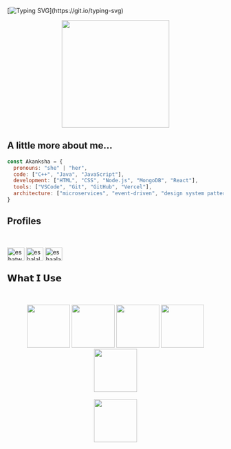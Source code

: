 [![Typing SVG](https://readme-typing-svg.herokuapp.com?font=Architects+Daughter&color=FFFFFF&size=30&lines=Hey!+It's+Akanksha!;I'm+a+learning+developer...)](https://git.io/typing-svg)

<p align="center">
  <img width="250" src="https://miro.medium.com/v2/resize:fit:640/format:webp/1*h-FuIYtxJxoQzDrE_E3QRw.gif">
</p>
<!-- <p align="left"> <img src="https://komarev.com/ghpvc/?username=eshaalal&label=Profile%20views&color=0e75b6&style=flat" alt="eshaalal" /> </p>
 -->

## A little more about me... 

```javascript
const Akanksha = {
  pronouns: "she" | "her",
  code: ["C++", "Java", "JavaScript"],
  development: ["HTML", "CSS", "Node.js", "MongoDB", "React"],
  tools: ["VSCode", "Git", "GitHub", "Vercel"],
  architecture: ["microservices", "event-driven", "design system pattern"]
}
```

## Profiles 
<br>
<p align="left">
<a href="https://twitter.com" target="blank"><img align="center" src="https://raw.githubusercontent.com/rahuldkjain/github-profile-readme-generator/master/src/images/icons/Social/twitter.svg" alt="eshatwt" height="30" width="40" /></a>
<a href="https://instagram.com/__akankshaa_._" target="blank"><img align="center" src="https://raw.githubusercontent.com/rahuldkjain/github-profile-readme-generator/master/src/images/icons/Social/instagram.svg" alt="eshalal._" height="30" width="40" /></a>
<a href="https://leetcode.com/u/akanksha59/" target="blank"><img align="center" src="https://raw.githubusercontent.com/rahuldkjain/github-profile-readme-generator/master/src/images/icons/Social/leet-code.svg" alt="eshaalal" height="30" width="40" /></a>

</p>

## 𝗪𝗵𝗮𝘁 𝗜 𝗨𝘀𝗲

<br>
<p align="center">
  <img src="https://media3.giphy.com/media/ln7z2eWriiQAllfVcn/200w.webp" width="100">
   <img src="https://media.giphy.com/media/kH6CqYiquZawmU1HI6/giphy.gif" width="100" height="100">
   <img src="https://i.giphy.com/media/eNAsjO55tPbgaor7ma/200w.webp" width="100">
   <img src="https://media.giphy.com/media/du3J3cXyzhj75IOgvA/giphy.gif" width="100">
   <img src="https://i.giphy.com/media/IdyAQJVN2kVPNUrojM/200.webp" width="100"><br><br>
  <img src="https://i.giphy.com/media/v1.Y2lkPTc5MGI3NjExbTJ4bXlsbmVmb2t3aHNyaWRiOHd5YzVyd3ZyZjJweHh0Mm5wNGt3ciZlcD12MV9pbnRlcm5hbF9naWZfYnlfaWQmY3Q9Zw/Lmy23L3RkJ0sEWokRN/giphy.gif" width="100" height="100" ><br><br>
</p>
<br>
<br>

